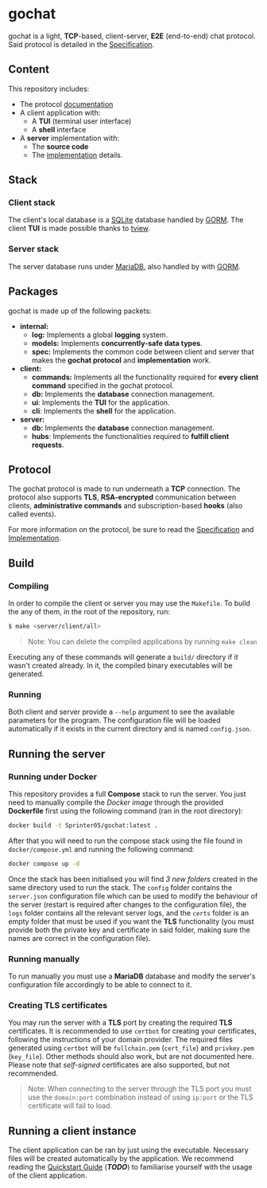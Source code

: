 # gochat
gochat is a light, **TCP**-based, client-server, **E2E** (end-to-end) chat protocol. Said protocol is detailed in the [Specification](https://github.com/Sprinter05/gochat/blob/main/doc/SPECIFICATION.md).

## Content
This repository includes:
- The protocol [documentation](https://github.com/Sprinter05/gochat/blob/main/doc/SPECIFICATION.md)
- A client application with:
    - A **TUI** (terminal user interface)
    - A **shell** interface
- A **server** implementation with:
    - The **source code**
    - The [implementation](https://github.com/Sprinter05/gochat/blob/main/doc/IMPLEMENTATION.md) details.

## Stack
### Client stack
The client's local database is a [SQLite](https://www.sqlite.org/) database handled by [GORM](https://gorm.io/index.html). The client **TUI** is made possible thanks to [tview](https://github.com/rivo/tview).
### Server stack
The server database runs under [MariaDB](https://mariadb.org/), also handled by with [GORM](https://gorm.io/index.html).

## Packages
gochat is made up of the following packets:
- **internal:**
    - **log:** Implements a global **logging** system.
    - **models:** Implements **concurrently-safe data types**.
    - **spec:** Implements the common code between client and server that makes the **gochat protocol** and **implementation** work.
- **client:**
    - **commands:** Implements all the functionality required for **every client command** specified in the gochat protocol.
    - **db:** Implements the **database** connection management.
    - **ui**: Implements the **TUI** for the application.
    - **cli**: Implements the **shell** for the application.
- **server:**
    - **db:** Implements the **database** connection management.
    - **hubs**: Implements the functionalities required to **fulfill client requests**.

## Protocol
The gochat protocol is made to run underneath a **TCP** connection. The protocol also supports **TLS**, **RSA-encrypted** communication between clients, **administrative commands** and subscription-based **hooks** (also called events).

For more information on the protocol, be sure to read the [Specification](https://github.com/Sprinter05/gochat/blob/main/doc/SPECIFICATION.md) and [Implementation](https://github.com/Sprinter05/gochat/blob/main/doc/IMPLEMENTATION.md).

## Build
### Compiling
In order to compile the client or server you may use the `Makefile`. To build the any of them, in the root of the repository, run:

```bash
$ make <server/client/all>
```

> Note: You can delete the compiled applications by running `make clean`

Executing any of these commands will generate a `build/` directory if it wasn't created already. In it, the compiled binary executables will be generated.

### Running
Both client and server provide a `--help` argument to see the available parameters for the program. The configuration file will be loaded automatically if it exists in the current directory and is named `config.json`.
 
## Running the server
### Running under Docker
This repository provides a full **Compose** stack to run the server. You just need to manually compile the *Docker image* through the provided **Dockerfile** first using the following command (ran in the root directory):

```bash
docker build -t Sprinter05/gochat:latest .
```

After that you will need to run the compose stack using the file found in `docker/compose.yml` and running the following command:

```bash
docker compose up -d
```

Once the stack has been initialised you will find *3 new folders* created in the same directory used to run the stack. The `config` folder contains the `server.json` configuration file which can be used to modify the behaviour of the server (restart is required after changes to the configuration file), the `logs` folder contains all the relevant server logs, and the `certs` folder is an empty folder that must be used if you want the **TLS** functionality (you must provide both the private key and certificate in said folder, making sure the names are correct in the configuration file).

### Running manually
To run manually you must use a **MariaDB** database and modify the server's configuration file accordingly to be able to connect to it.

### Creating TLS certificates
You may run the server with a **TLS** port by creating the required **TLS** certificates. It is recommended to use `certbot` for creating your certificates, following the instructions of your domain provider. The required files generated using `certbot` will be `fullchain.pem` (`cert_file`) and `privkey.pem` (`key_file`). Other methods should also work, but are not documented here. Please note that *self-signed* certificates are also supported, but not recommended.

> Note: When connecting to the server through the TLS port you must use the `domain:port` combination instead of using `ip:port` or the TLS certificate will fail to load.

## Running a client instance
The client application can be ran by just using the executable. Necessary files will be created automatically by the application. We recommend reading the [Quickstart Guide]() (***TODO***) to familiarise yourself with the usage of the client application.